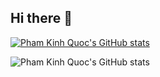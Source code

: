 ## Hi there 👋

[![Pham Kinh Quoc's GitHub stats](https://github-readme-stats.vercel.app/api?username=phamkinhquoc2002)](https://github.com/anuraghazra/github-readme-stats)

![Pham Kinh Quoc's GitHub stats](https://github-readme-stats.vercel.app/api?username=phamkinhquoc2002&hide=contribs,prs)

